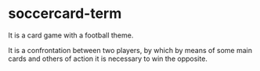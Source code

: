 # soccercard-term
It is a card game with a football theme.

It is a confrontation between two players, by which by means of some main cards and others of action it is necessary to win the opposite.
